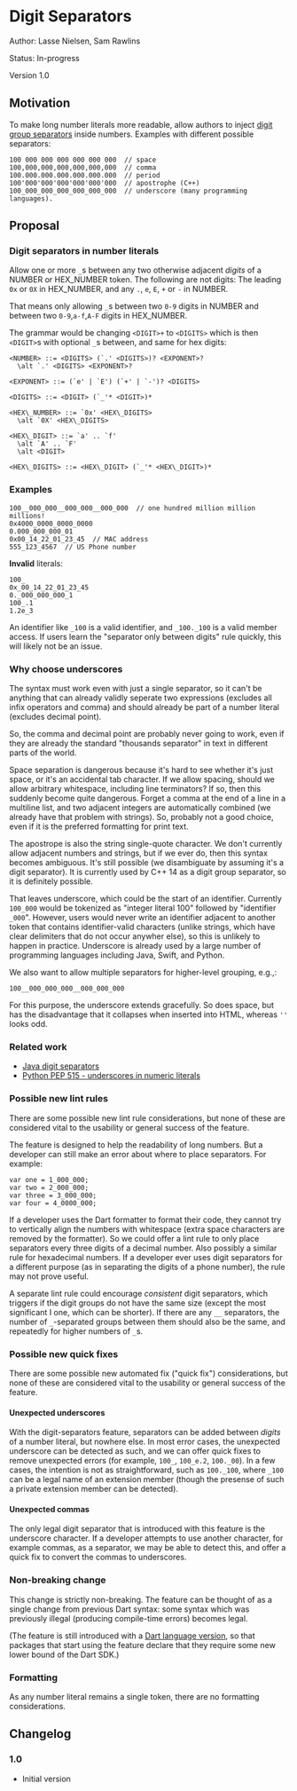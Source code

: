 # Digit Separators

Author: Lasse Nielsen, Sam Rawlins

Status: In-progress

Version 1.0

## Motivation

To make long number literals more readable, allow authors to inject [digit
group separators][] inside numbers. Examples with different possible separators:

```none
100 000 000 000 000 000 000  // space 
100,000,000,000,000,000,000  // comma
100.000.000.000.000.000.000  // period
100'000'000'000'000'000'000  // apostrophe (C++)
100_000_000_000_000_000_000  // underscore (many programming languages).
```

## Proposal

### Digit separators in number literals

Allow one or more `_`s between any two otherwise adjacent _digits_ of a NUMBER
or HEX\_NUMBER token. The following are not digits: The leading `0x` or `0X` in
HEX\_NUMBER, and any `.`, `e`, `E`, `+` or `-` in NUMBER.

That means only allowing `_`s between two `0-9` digits in NUMBER and between
two `0-9`,`a-f`,`A-F` digits in HEX\_NUMBER.

The grammar would be changing `<DIGIT>+` to `<DIGITS>` which is then `<DIGIT>`s
with optional `_`s between, and same for hex digits:

```bnf
<NUMBER> ::= <DIGITS> (`.' <DIGITS>)? <EXPONENT>?
  \alt `.' <DIGITS> <EXPONENT>?

<EXPONENT> ::= (`e' | `E') (`+' | `-')? <DIGITS>

<DIGITS> ::= <DIGIT> (`_'* <DIGIT>)*

<HEX\_NUMBER> ::= `0x' <HEX\_DIGITS>
  \alt `0X' <HEX\_DIGITS>

<HEX\_DIGIT> ::= `a' .. `f'
  \alt `A' .. `F'
  \alt <DIGIT>

<HEX\_DIGITS> ::= <HEX\_DIGIT> (`_'* <HEX\_DIGIT>)*
```

### Examples

```none
100__000_000__000_000__000_000  // one hundred million million millions!
0x4000_0000_0000_0000
0.000_000_000_01
0x00_14_22_01_23_45  // MAC address
555_123_4567  // US Phone number
```

**Invalid** literals:

```none
100_
0x_00_14_22_01_23_45 
0._000_000_000_1
100_.1
1.2e_3
```

An identifier like `_100` is a valid identifier, and `_100._100` is a valid
member access. If users learn the "separator only between digits" rule quickly,
this will likely not be an issue.

### Why choose underscores

The syntax must work even with just a single separator, so it can't be anything
that can already validly seperate two expressions (excludes all infix operators
and comma) and should already be part of a number literal (excludes decimal
point).

So, the comma and decimal point are probably never going to work, even if they
are already the standard "thousands separator" in text in different parts of
the world.

Space separation is dangerous because it's hard to see whether it's just space,
or it's an accidental tab character. If we allow spacing, should we allow
arbitrary whitespace, including line terminators? If so, then this suddenly
become quite dangerous. Forget a comma at the end of a line in a multiline
list, and two adjacent integers are automatically combined (we already have
that problem with strings). So, probably not a good choice, even if it is the
preferred formatting for print text.

The apostrope is also the string single-quote character. We don't currently
allow adjacent numbers and strings, but if we ever do, then this syntax becomes
ambiguous. It's still possible (we disambiguate by assuming it's a digit
separator). It is currently used by C++ 14 as a digit group separator, so it is
definitely possible.

That leaves underscore, which could be the start of an identifier. Currently
`100_000` would be tokenized as "integer literal 100" followed by "identifier
`_000`". However, users would never write an identifier adjacent to another
token that contains identifier-valid characters (unlike strings, which have
clear delimiters that do not occur anywher else), so this is unlikely to happen
in practice. Underscore is already used by a large number of programming
languages including Java, Swift, and Python.

We also want to allow multiple separators for higher-level grouping, e.g.,:

```none
100__000_000_000__000_000_000
```

For this purpose, the underscore extends gracefully. So does space, but has the
disadvantage that it collapses when inserted into HTML, whereas `''` looks odd.

### Related work

* [Java digit separators](https://docs.oracle.com/javase/8/docs/technotes/guides/language/underscores-literals.html)
* [Python PEP 515 - underscores in numeric literals](https://peps.python.org/pep-0515/)

### Possible new lint rules

There are some possible new lint rule considerations, but none of these are
considered vital to the usability or general success of the feature.

The feature is designed to help the readability of long numbers. But a
developer can still make an error about where to place separators. For example:

```
var one = 1_000_000;
var two = 2_000_000;
var three = 3_000_000;
var four = 4_0000_000;
```

If a developer uses the Dart formatter to format their code, they cannot try to
vertically align the numbers with whitespace (extra space characters are
removed by the formatter). So we could offer a lint rule to only place
separators every three digits of a decimal number. Also possibly a similar rule
for hexadecimal numbers. If a developer ever uses digit separators for a
different purpose (as in separating the digits of a phone number), the rule may
not prove useful.

A separate lint rule could encourage _consistent_ digit separators, which
triggers if the digit groups do not have the same size (except the most
significant I one, which can be shorter). If there are any `__` separators, the
number of `_`-separated groups between them should also be the same, and
repeatedly for higher numbers of `_`s.

### Possible new quick fixes

There are some possible new automated fix ("quick fix") considerations, but
none of these are considered vital to the usability or general success of the
feature.

#### Unexpected underscores

With the digit-separators feature, separators can be added between _digits_ of
a number literal, but nowhere else. In most error cases, the unexpected
underscore can be detected as such, and we can offer quick fixes to remove
unexpected errors (for example, `100_`, `100_e.2`, `100._00`). In a few cases,
the intention is not as straightforward, such as `100._100`, where `_100` can
be a legal name of an extension member (though the presense of such a private
extension member can be detected).

#### Unexpected commas

The only legal digit separator that is introduced with this feature is the
underscore character. If a developer attempts to use another character, for
example commas, as a separator, we may be able to detect this, and offer a
quick fix to convert the commas to underscores.

### Non-breaking change

This change is strictly non-breaking. The feature can be thought of as a single
change from previous Dart syntax: some syntax which was previously illegal
(producing compile-time errors) becomes legal.

(The feature is still introduced with a [Dart language version][], so that
packages that start using the feature declare that they require some new lower
bound of the Dart SDK.)

### Formatting

As any number literal remains a single token, there are no formatting
considerations.

## Changelog

### 1.0

- Initial version

[digit group separators]: https://en.wikipedia.org/wiki/Decimal_separator#Digit_grouping
[Dart language version]: https://github.com/dart-lang/language/blob/main/accepted/2.8/language-versioning/feature-specification.md
